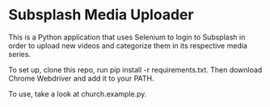# Subsplash Media Uploader

This is a Python application that uses Selenium to login to Subsplash in order to upload new videos and categorize them in its respective media series. 

To set up, clone this repo, run pip install -r requirements.txt. Then download Chrome Webdriver and add it to your PATH. 

To use, take a look at church.example.py.